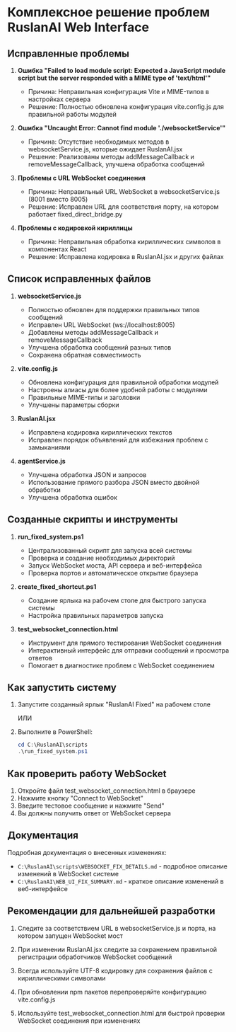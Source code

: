 # Комплексное решение проблем RuslanAI Web Interface

## Исправленные проблемы

1. **Ошибка "Failed to load module script: Expected a JavaScript module script but the server responded with a MIME type of 'text/html'"**
   - Причина: Неправильная конфигурация Vite и MIME-типов в настройках сервера
   - Решение: Полностью обновлена конфигурация vite.config.js для правильной работы модулей

2. **Ошибка "Uncaught Error: Cannot find module './websocketService'"**
   - Причина: Отсутствие необходимых методов в websocketService.js, которые ожидает RuslanAI.jsx
   - Решение: Реализованы методы addMessageCallback и removeMessageCallback, улучшена обработка сообщений

3. **Проблемы с URL WebSocket соединения**
   - Причина: Неправильный URL WebSocket в websocketService.js (8001 вместо 8005)
   - Решение: Исправлен URL для соответствия порту, на котором работает fixed_direct_bridge.py

4. **Проблемы с кодировкой кириллицы**
   - Причина: Неправильная обработка кириллических символов в компонентах React
   - Решение: Исправлена кодировка в RuslanAI.jsx и других файлах

## Список исправленных файлов

1. **websocketService.js**
   - Полностью обновлен для поддержки правильных типов сообщений
   - Исправлен URL WebSocket (ws://localhost:8005)
   - Добавлены методы addMessageCallback и removeMessageCallback
   - Улучшена обработка сообщений разных типов
   - Сохранена обратная совместимость

2. **vite.config.js**
   - Обновлена конфигурация для правильной обработки модулей
   - Настроены алиасы для более удобной работы с модулями
   - Правильные MIME-типы и заголовки
   - Улучшены параметры сборки

3. **RuslanAI.jsx**
   - Исправлена кодировка кириллических текстов
   - Исправлен порядок объявлений для избежания проблем с замыканиями

4. **agentService.js**
   - Улучшена обработка JSON и запросов
   - Использование прямого разбора JSON вместо двойной обработки
   - Улучшена обработка ошибок

## Созданные скрипты и инструменты

1. **run_fixed_system.ps1**
   - Централизованный скрипт для запуска всей системы
   - Проверка и создание необходимых директорий
   - Запуск WebSocket моста, API сервера и веб-интерфейса
   - Проверка портов и автоматическое открытие браузера

2. **create_fixed_shortcut.ps1**
   - Создание ярлыка на рабочем столе для быстрого запуска системы
   - Настройка правильных параметров запуска

3. **test_websocket_connection.html**
   - Инструмент для прямого тестирования WebSocket соединения
   - Интерактивный интерфейс для отправки сообщений и просмотра ответов
   - Помогает в диагностике проблем с WebSocket соединением

## Как запустить систему

1. Запустите созданный ярлык "RuslanAI Fixed" на рабочем столе
   
   ИЛИ

2. Выполните в PowerShell:
   ```powershell
   cd C:\RuslanAI\scripts
   .\run_fixed_system.ps1
   ```

## Как проверить работу WebSocket

1. Откройте файл test_websocket_connection.html в браузере
2. Нажмите кнопку "Connect to WebSocket"
3. Введите тестовое сообщение и нажмите "Send"
4. Вы должны получить ответ от WebSocket сервера

## Документация

Подробная документация о внесенных изменениях:
- `C:\RuslanAI\scripts\WEBSOCKET_FIX_DETAILS.md` - подробное описание изменений в WebSocket системе
- `C:\RuslanAI\WEB_UI_FIX_SUMMARY.md` - краткое описание изменений в веб-интерфейсе

## Рекомендации для дальнейшей разработки

1. Следите за соответствием URL в websocketService.js и порта, на котором запущен WebSocket мост

2. При изменении RuslanAI.jsx следите за сохранением правильной регистрации обработчиков WebSocket сообщений

3. Всегда используйте UTF-8 кодировку для сохранения файлов с кириллическими символами

4. При обновлении npm пакетов перепроверяйте конфигурацию vite.config.js

5. Используйте test_websocket_connection.html для быстрой проверки WebSocket соединения при изменениях